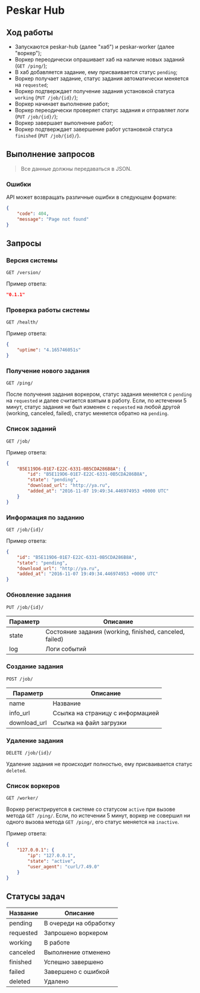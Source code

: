 # Peskar Hub

## Ход работы

* Запускаются peskar-hub (далее "хаб") и peskar-worker (далее "воркер");
* Воркер переодически опрашивает хаб на наличие новых заданий (`GET /ping/`);
* В хаб добавляется задание, ему присваивается статус `pending`;
* Воркер получает задание, статус задания автоматически меняется на `requested`;
* Воркер подтверждает получение задания установкой статуса `working` (`PUT /job/{id}/`);
* Воркер начинает выполнение работ;
* Воркер переодически проверяет статус задания и отправляет логи (`PUT /job/{id}/`);
* Воркер завершает выполнение работ;
* Воркер подтверждает завершение работ установкой статуса `finished` (`PUT /job/{id}/`).

## Выполнение запросов

> Все данные должны передаваться в JSON.

### Ошибки

API может возвращать различные ошибки в следующем формате:

```json
{
    "code": 404,
    "message": "Page not found"
}
```

## Запросы

### Версия системы

`GET /version/`

Пример ответа:

```json
"0.1.1"
```

### Проверка работы системы

`GET /health/`

Пример ответа:

```json
{
    "uptime": "4.165746051s"
}
```

### Получение нового задания

`GET /ping/`

После получения задания воркером, статус задания меняется с `pending` на `requested` и далее считается взятым в работу. Если, по истечении 5 минут, статус задания не был изменен с `requested` на любой другой (working, canceled, failed), статус меняется обратно на `pending`.

### Список заданий

`GET /job/`

Пример ответа:

```json
{
    "B5E119D6-01E7-E22C-6331-0B5CDA286B8A": {
        "id": "B5E119D6-01E7-E22C-6331-0B5CDA286B8A",
        "state": "pending",
        "download_url": "http://ya.ru",
        "added_at": "2016-11-07 19:49:34.446974953 +0000 UTC"
    }
}
```

### Информация по заданию

`GET /job/{id}/`

Пример ответа:

```json
{
    "id": "B5E119D6-01E7-E22C-6331-0B5CDA286B8A",
    "state": "pending",
    "download_url": "http://ya.ru",
    "added_at": "2016-11-07 19:49:34.446974953 +0000 UTC"
}

```

### Обновление задания

`PUT /job/{id}/`

Параметр | Описание
---------|------------------------------------------------------
state    | Состояние задания (working, finished, canceled, failed)
log      | Логи событий

### Создание задания

`POST /job/`

Параметр     | Описание
-------------|---------------------------------
name         | Название
info_url     | Ссылка на страницу с информацией
download_url | Ссылка на файл загрузки

### Удаление задания

`DELETE /job/{id}/`

Удаление задания не происходит полностью, ему присваивается статус `deleted`.

### Список воркеров

`GET /worker/`

Воркер регистрируется в системе со статусом `active` при вызове метода `GET /ping/`. Если, по истечении 5 минут, воркер не совершил ни одного вызова метода `GET /ping/`, его статус меняется на `inactive`.

Пример ответа:

```json
{
    "127.0.0.1": {
        "ip": "127.0.0.1",
        "state": "active",
        "user_agent": "curl/7.49.0"
    }
}
```

## Статусы задач

Название  | Описание
----------|---------------------------------
pending   | В очереди на обработку
requested | Запрошено воркером
working   | В работе
canceled  | Выполнение отменено
finished  | Успешно завершено
failed    | Завершено с ошибкой
deleted   | Удалено
